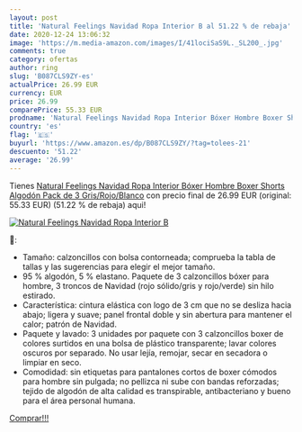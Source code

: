 ```yaml
---
layout: post
title: 'Natural Feelings Navidad Ropa Interior B al 51.22 % de rebaja'
date: 2020-12-24 13:06:32
image: 'https://m.media-amazon.com/images/I/41lociSaS9L._SL200_.jpg'
comments: true
category: ofertas
author: ring
slug: 'B087CLS9ZY-es'
actualPrice: 26.99 EUR
currency: EUR
price: 26.99
comparePrice: 55.33 EUR
prodname: 'Natural Feelings Navidad Ropa Interior Bóxer Hombre Boxer Shorts Algodón Pack de 3 Gris/Rojo/Blanco'
country: 'es'
flag: '🇪🇸'
buyurl: 'https://www.amazon.es/dp/B087CLS9ZY/?tag=tolees-21'
descuento: '51.22'
average: '26.99'
---
```


Tienes [Natural Feelings Navidad Ropa Interior Bóxer Hombre Boxer Shorts Algodón Pack de 3 Gris/Rojo/Blanco](https://www.amazon.es/dp/B087CLS9ZY/?tag=tolees-21) con precio final de  26.99 EUR (original: 55.33 EUR) (51.22 %  de rebaja) aqui!

[![Natural Feelings Navidad Ropa Interior B](https://m.media-amazon.com/images/I/41lociSaS9L._SL200_.jpg)](https://www.amazon.es/dp/B087CLS9ZY/?tag=tolees-21)

🔎:

- Tamaño: calzoncillos con bolsa contorneada; comprueba la tabla de tallas y las sugerencias para elegir el mejor tamaño.
- 95 % algodón, 5 % elastano. Paquete de 3 calzoncillos bóxer para hombre, 3 troncos de Navidad (rojo sólido/gris y rojo/verde) sin hilo estirado.
- Característica: cintura elástica con logo de 3 cm que no se desliza hacia abajo; ligera y suave; panel frontal doble y sin abertura para mantener el calor; patrón de Navidad.
- Paquete y lavado: 3 unidades por paquete con 3 calzoncillos boxer de colores surtidos en una bolsa de plástico transparente; lavar colores oscuros por separado. No usar lejía, remojar, secar en secadora o limpiar en seco.
- Comodidad: sin etiquetas para pantalones cortos de boxer cómodos para hombre sin pulgada; no pellizca ni sube con bandas reforzadas; tejido de algodón de alta calidad es transpirable, antibacteriano y bueno para el área personal humana.

[Comprar!!!](https://www.amazon.es/dp/B087CLS9ZY/?tag=tolees-21)
